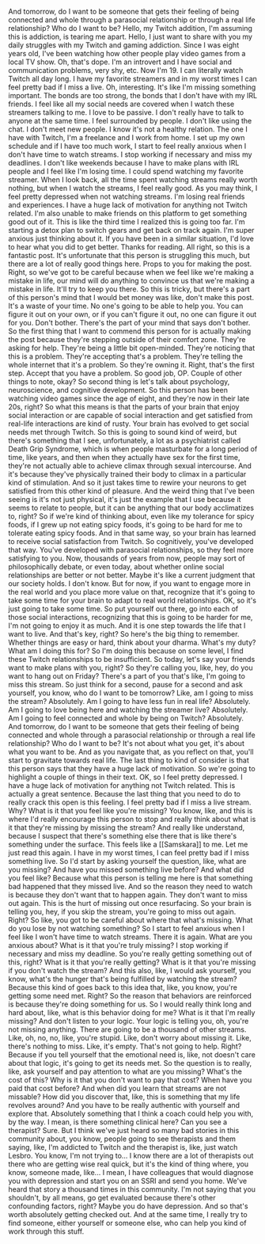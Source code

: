  And tomorrow, do I want to be someone that gets their feeling of being connected and whole through a parasocial relationship or through a real life relationship? Who do I want to be? Hello, my Twitch addition, I'm assuming this is addiction, is tearing me apart. Hello, I just want to share with you my daily struggles with my Twitch and gaming addiction. Since I was eight years old, I've been watching how other people play video games from a local TV show. Oh, that's dope. I'm an introvert and I have social and communication problems, very shy, etc. Now I'm 19. I can literally watch Twitch all day long. I have my favorite streamers and in my worst times I can feel pretty bad if I miss a live. Oh, interesting. It's like I'm missing something important. The bonds are too strong, the bonds that I don't have with my IRL friends. I feel like all my social needs are covered when I watch these streamers talking to me. I love to be passive. I don't really have to talk to anyone at the same time. I feel surrounded by people. I don't like using the chat. I don't meet new people. I know it's not a healthy relation. The one I have with Twitch, I'm a freelance and I work from home. I set up my own schedule and if I have too much work, I start to feel really anxious when I don't have time to watch streams. I stop working if necessary and miss my deadlines. I don't like weekends because I have to make plans with IRL people and I feel like I'm losing time. I could spend watching my favorite streamer. When I look back, all the time spent watching streams really worth nothing, but when I watch the streams, I feel really good. As you may think, I feel pretty depressed when not watching streams. I'm losing real friends and experiences. I have a huge lack of motivation for anything not Twitch related. I'm also unable to make friends on this platform to get something good out of it. This is like the third time I realized this is going too far. I'm starting a detox plan to switch gears and get back on track again. I'm super anxious just thinking about it. If you have been in a similar situation, I'd love to hear what you did to get better. Thanks for reading. All right, so this is a fantastic post. It's unfortunate that this person is struggling this much, but there are a lot of really good things here. Props to you for making the post. Right, so we've got to be careful because when we feel like we're making a mistake in life, our mind will do anything to convince us that we're making a mistake in life. It'll try to keep you there. So this is tricky, but there's a part of this person's mind that I would bet money was like, don't make this post. It's a waste of your time. No one's going to be able to help you. You can figure it out on your own, or if you can't figure it out, no one can figure it out for you. Don't bother. There's the part of your mind that says don't bother. So the first thing that I want to commend this person for is actually making the post because they're stepping outside of their comfort zone. They're asking for help. They're being a little bit open-minded. They're noticing that this is a problem. They're accepting that's a problem. They're telling the whole internet that it's a problem. So they're owning it. Right, that's the first step. Accept that you have a problem. So good job, OP. Couple of other things to note, okay? So second thing is let's talk about psychology, neuroscience, and cognitive development. So this person has been watching video games since the age of eight, and they're now in their late 20s, right? So what this means is that the parts of your brain that enjoy social interaction or are capable of social interaction and get satisfied from real-life interactions are kind of rusty. Your brain has evolved to get social needs met through Twitch. So this is going to sound kind of weird, but there's something that I see, unfortunately, a lot as a psychiatrist called Death Grip Syndrome, which is when people masturbate for a long period of time, like years, and then when they actually have sex for the first time, they're not actually able to achieve climax through sexual intercourse. And it's because they've physically trained their body to climax in a particular kind of stimulation. And so it just takes time to rewire your neurons to get satisfied from this other kind of pleasure. And the weird thing that I've been seeing is it's not just physical, it's just the example that I use because it seems to relate to people, but it can be anything that our body acclimatizes to, right? So if we're kind of thinking about, even like my tolerance for spicy foods, if I grew up not eating spicy foods, it's going to be hard for me to tolerate eating spicy foods. And in that same way, so your brain has learned to receive social satisfaction from Twitch. So cognitively, you've developed that way. You've developed with parasocial relationships, so they feel more satisfying to you. Now, thousands of years from now, people may sort of philosophically debate, or even today, about whether online social relationships are better or not better. Maybe it's like a current judgment that our society holds. I don't know. But for now, if you want to engage more in the real world and you place more value on that, recognize that it's going to take some time for your brain to adapt to real world relationships. OK, so it's just going to take some time. So put yourself out there, go into each of those social interactions, recognizing that this is going to be harder for me, I'm not going to enjoy it as much. And it is one step towards the life that I want to live. And that's key, right? So here's the big thing to remember. Whether things are easy or hard, think about your dharma. What's my duty? What am I doing this for? So I'm doing this because on some level, I find these Twitch relationships to be insufficient. So today, let's say your friends want to make plans with you, right? So they're calling you, like, hey, do you want to hang out on Friday? There's a part of you that's like, I'm going to miss this stream. So just think for a second, pause for a second and ask yourself, you know, who do I want to be tomorrow? Like, am I going to miss the stream? Absolutely. Am I going to have less fun in real life? Absolutely. Am I going to love being here and watching the streamer live? Absolutely. Am I going to feel connected and whole by being on Twitch? Absolutely. And tomorrow, do I want to be someone that gets their feeling of being connected and whole through a parasocial relationship or through a real life relationship? Who do I want to be? It's not about what you get, it's about what you want to be. And as you navigate that, as you reflect on that, you'll start to gravitate towards real life. The last thing to kind of consider is that this person says that they have a huge lack of motivation. So we're going to highlight a couple of things in their text. OK, so I feel pretty depressed. I have a huge lack of motivation for anything not Twitch related. This is actually a great sentence. Because the last thing that you need to do to really crack this open is this feeling. I feel pretty bad if I miss a live stream. Why? What is it that you feel like you're missing? You know, like, and this is where I'd really encourage this person to stop and really think about what is it that they're missing by missing the stream? And really like understand, because I suspect that there's something else there that is like there's something under the surface. This feels like a [[Samskara]] to me. Let me just read this again. I have in my worst times, I can feel pretty bad if I miss something live. So I'd start by asking yourself the question, like, what are you missing? And have you missed something live before? And what did you feel like? Because what this person is telling me here is that something bad happened that they missed live. And so the reason they need to watch is because they don't want that to happen again. They don't want to miss out again. This is the hurt of missing out once resurfacing. So your brain is telling you, hey, if you skip the stream, you're going to miss out again. Right? So like, you got to be careful about where that what's missing. What do you lose by not watching something? So I start to feel anxious when I feel like I won't have time to watch streams. There it is again. What are you anxious about? What is it that you're truly missing? I stop working if necessary and miss my deadline. So you're really getting something out of this, right? What is it that you're really getting? What is it that you're missing if you don't watch the stream? And this also, like, I would ask yourself, you know, what's the hunger that's being fulfilled by watching the stream? Because this kind of goes back to this idea that, like, you know, you're getting some need met. Right? So the reason that behaviors are reinforced is because they're doing something for us. So I would really think long and hard about, like, what is this behavior doing for me? What is it that I'm really missing? And don't listen to your logic. Your logic is telling you, oh, you're not missing anything. There are going to be a thousand of other streams. Like, oh, no, no, like, you're stupid. Like, don't worry about missing it. Like, there's nothing to miss. Like, it's empty. That's not going to help. Right? Because if you tell yourself that the emotional need is, like, not doesn't care about that logic, it's going to get its needs met. So the question is to really, like, ask yourself and pay attention to what are you missing? What's the cost of this? Why is it that you don't want to pay that cost? When have you paid that cost before? And when did you learn that streams are not missable? How did you discover that, like, this is something that my life revolves around? And you have to be really authentic with yourself and explore that. Absolutely something that I think a coach could help you with, by the way. I mean, is there something clinical here? Can you see a therapist? Sure. But I think we've just heard so many bad stories in this community about, you know, people going to see therapists and them saying, like, I'm addicted to Twitch and the therapist is, like, just watch Lesbro. You know, I'm not trying to... I know there are a lot of therapists out there who are getting wise real quick, but it's the kind of thing where, you know, someone made, like... I mean, I have colleagues that would diagnose you with depression and start you on an SSRI and send you home. We've heard that story a thousand times in this community. I'm not saying that you shouldn't, by all means, go get evaluated because there's other confounding factors, right? Maybe you do have depression. And so that's worth absolutely getting checked out. And at the same time, I really try to find someone, either yourself or someone else, who can help you kind of work through this stuff.